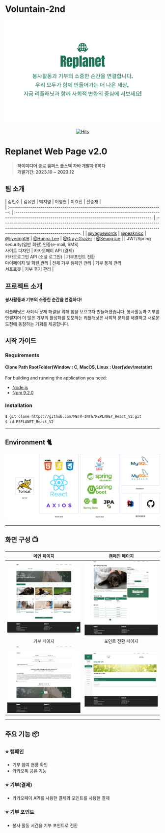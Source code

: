 # Voluntain-2nd

<div align="center">
<img width="600" alt="image" src=".github/images/replanet_temp_img.png">

[![Hits](https://hits.seeyoufarm.com/api/count/incr/badge.svg?url=https%3A%2F%2Fgithub.com%2FVoluntain-SKKU%2FVoluntain-2nd&count_bg=%2379C83D&title_bg=%23555555&icon=&icon_color=%23E7E7E7&title=hits&edge_flat=false)](https://hits.seeyoufarm.com)

</div>

# Replanet Web Page v2.0
> **하이미디어 종로 캠퍼스 풀스택 자바 개발자 6회차** <br/> **개발기간: 2023.10 ~ 2023.12**

## 팀 소개

|      김민주       |          김유빈         |       박지영         |       이영현         |       이효진         |       전승재         |                                                                                                               
| :------------------------------------------------------------------------------: | :---------------------------------------------------------------------------------------------------------------------------------------------------: | :---------------------------------------------------------------------------------------------------------------------------------------------------------------------------------------------------: | 
|   [@vaguewords](https://github.com/vaguewords)   |    [@peaknicc](https://github.com/peaknicc)  | [@jiyeong08](https://github.com/jiyeong08)  | [@Hanna Lee](https://github.com/babyybiss)  | [@Gray-Grazer](https://github.com/Gray-Grazer)  | [@Seung jae](https://github.com/wjs960)  |
| JWT/Spring security(일반 회원) 인증(e-mail, SMS)<br/>사이트 디자인 | 카카오페이 API (결제)<br/>카카오로그인 API (소셜 로그인) | 기부포인트 전환<br/>마이페이지 및 회원 관리 | 전체 기부 캠페인 관리 | 기부 통계 관리<br/>서포트봇 | 기부 후기 관리 |

## 프로젝트 소개

#### 봉사활동과 기부의 소중한 순간을 연결하다!
리플래닛은 사회적 문제 해결을 위해 힘을 모으고자 만들어졌습니다.
봉사활동과 기부를 연결지어 더 많은 기부의 활성화를 도모하는 리플래닛은 사회적 문제를 해결하고 새로운 도전에 동참하는 기회를 제공합니다.

## 시작 가이드
### Requirements
#### Clone Path  RootFolder(Window : C, MacOS, Linux : User)\dev\metatint

For building and running the application you need:

- [Node.js](https://nodejs.org/en/download/)
- [Npm 9.2.0](https://www.npmjs.com/package/npm/v/9.2.0)

### Installation
``` bash
$ git clone https://github.com/META-INT6/REPLANET_React_V2.git
$ cd REPLANET_React_V2
```


---

## Environment 🐈

<img width="600" src=".github/images/replanet_development.png"/>

---
## 화면 구성 📺
| 메인 페이지  |  캠페인 페이지   |
| :-------------------------------------------: | :------------: |
|  <img width="329" src=".github/images/replanet_main.png"/> |  <img width="329" src=".github/images/replanet_campaign.png"/>|  
| 기부 페이지   |  포인트 전환 페이지   |  
| <img width="329" src=".github/images/replanet_donation.png"/>   |  <img width="329" src=".github/images/replanet_point.png"/>     |

---
## 주요 기능 📦

### ⭐️ 캠페인
- 기부 참여 현황 확인
- 카카오톡 공유 기능

### ⭐️ 기부(결제)
- 카카오페이 API를 사용한 결제와 포인트를 사용한 결제

### ⭐️ 기부 포인트
- 봉사 활동 시간을 기부 포인트로 전환
